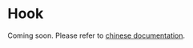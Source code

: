 # Hook

Coming soon. Please refer to [chinese documentation](https://mmengine.readthedocs.io/zh_CN/latest/tutorials/hook.html).
